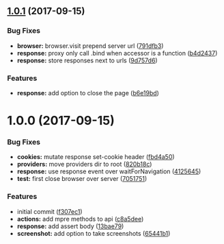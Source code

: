 <a name="1.0.1"></a>
## [1.0.1](https://github.com/adonisjs/vow-browser/compare/v1.0.0...v1.0.1) (2017-09-15)


### Bug Fixes

* **browser:** browser.visit prepend server url ([791dfb3](https://github.com/adonisjs/vow-browser/commit/791dfb3))
* **response:** proxy only call .bind when accessor is a function ([b4d2437](https://github.com/adonisjs/vow-browser/commit/b4d2437))
* **response:** store responses next to urls ([9d757d6](https://github.com/adonisjs/vow-browser/commit/9d757d6))


### Features

* **response:** add option to close the page ([b6e19bd](https://github.com/adonisjs/vow-browser/commit/b6e19bd))



<a name="1.0.0"></a>
# 1.0.0 (2017-09-15)


### Bug Fixes

* **cookies:** mutate response set-cookie header ([fbd4a50](https://github.com/adonisjs/vow-browser/commit/fbd4a50))
* **providers:** move providers dir to root ([820b18c](https://github.com/adonisjs/vow-browser/commit/820b18c))
* **response:** use response event over waitForNavigation ([4125645](https://github.com/adonisjs/vow-browser/commit/4125645))
* **test:** first close browser over server ([7051751](https://github.com/adonisjs/vow-browser/commit/7051751))


### Features

* initial commit ([f307ec1](https://github.com/adonisjs/vow-browser/commit/f307ec1))
* **actions:** add mpre methods to api ([c8a5dee](https://github.com/adonisjs/vow-browser/commit/c8a5dee))
* **response:** add assert body ([13bae79](https://github.com/adonisjs/vow-browser/commit/13bae79))
* **screenshot:** add option to take screenshots ([65441b1](https://github.com/adonisjs/vow-browser/commit/65441b1))



